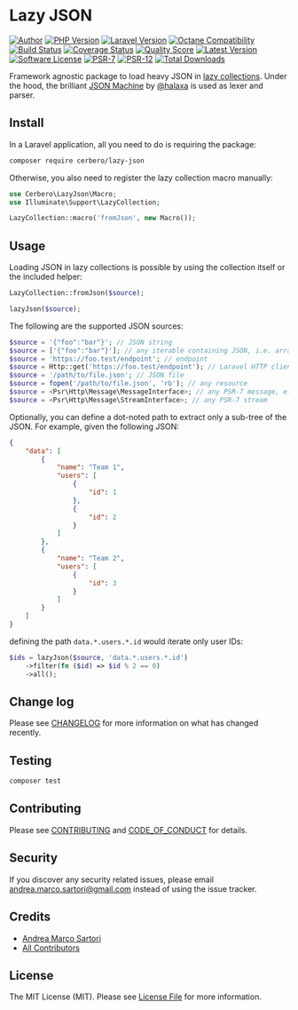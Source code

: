 # Lazy JSON

[![Author][ico-author]][link-author]
[![PHP Version][ico-php]][link-php]
[![Laravel Version][ico-laravel]][link-laravel]
[![Octane Compatibility][ico-octane]][link-octane]
[![Build Status][ico-actions]][link-actions]
[![Coverage Status][ico-scrutinizer]][link-scrutinizer]
[![Quality Score][ico-code-quality]][link-code-quality]
[![Latest Version][ico-version]][link-packagist]
[![Software License][ico-license]](LICENSE.md)
[![PSR-7][ico-psr7]][link-psr7]
[![PSR-12][ico-psr12]][link-psr12]
[![Total Downloads][ico-downloads]][link-downloads]

Framework agnostic package to load heavy JSON in [lazy collections](https://laravel.com/docs/collections#lazy-collections). Under the hood, the brilliant [JSON Machine](https://github.com/halaxa/json-machine) by [@halaxa](https://github.com/halaxa) is used as lexer and parser.


## Install

In a Laravel application, all you need to do is requiring the package:

``` bash
composer require cerbero/lazy-json
```

Otherwise, you also need to register the lazy collection macro manually:

```php
use Cerbero\LazyJson\Macro;
use Illuminate\Support\LazyCollection;

LazyCollection::macro('fromJson', new Macro());
```

## Usage

Loading JSON in lazy collections is possible by using the collection itself or the included helper:

```php
LazyCollection::fromJson($source);

lazyJson($source);
```

The following are the supported JSON sources:

```php
$source = '{"foo":"bar"}'; // JSON string
$source = ['{"foo":"bar"}']; // any iterable containing JSON, i.e. array or Traversable
$source = 'https://foo.test/endpoint'; // endpoint
$source = Http::get('https://foo.test/endpoint'); // Laravel HTTP client response
$source = '/path/to/file.json'; // JSON file
$source = fopen('/path/to/file.json', 'rb'); // any resource
$source = <Psr\Http\Message\MessageInterface>; // any PSR-7 message, e.g. Guzzle response
$source = <Psr\Http\Message\StreamInterface>; // any PSR-7 stream
```

Optionally, you can define a dot-noted path to extract only a sub-tree of the JSON. For example, given the following JSON:

```json
{
    "data": [
        {
            "name": "Team 1",
            "users": [
                {
                    "id": 1
                },
                {
                    "id": 2
                }
            ]
        },
        {
            "name": "Team 2",
            "users": [
                {
                    "id": 3
                }
            ]
        }
    ]
}
```

defining the path `data.*.users.*.id` would iterate only user IDs:

```php
$ids = lazyJson($source, 'data.*.users.*.id')
    ->filter(fn ($id) => $id % 2 == 0)
    ->all();
```

## Change log

Please see [CHANGELOG](CHANGELOG.md) for more information on what has changed recently.

## Testing

``` bash
composer test
```

## Contributing

Please see [CONTRIBUTING](CONTRIBUTING.md) and [CODE_OF_CONDUCT](CODE_OF_CONDUCT.md) for details.

## Security

If you discover any security related issues, please email andrea.marco.sartori@gmail.com instead of using the issue tracker.

## Credits

- [Andrea Marco Sartori][link-author]
- [All Contributors][link-contributors]

## License

The MIT License (MIT). Please see [License File](LICENSE.md) for more information.

[ico-author]: https://img.shields.io/static/v1?label=author&message=cerbero90&color=50ABF1&logo=twitter&style=flat-square
[ico-php]: https://img.shields.io/packagist/php-v/cerbero/lazy-json?color=%234F5B93&logo=php&style=flat-square
[ico-laravel]: https://img.shields.io/static/v1?label=laravel&message=%E2%89%A56.0&color=ff2d20&logo=laravel&style=flat-square
[ico-octane]: https://img.shields.io/static/v1?label=octane&message=compatible&color=ff2d20&logo=laravel&style=flat-square
[ico-version]: https://img.shields.io/packagist/v/cerbero/lazy-json.svg?label=version&style=flat-square
[ico-actions]: https://img.shields.io/github/workflow/status/cerbero90/lazy-json/build?style=flat-square&logo=github
[ico-license]: https://img.shields.io/badge/license-MIT-brightgreen.svg?style=flat-square
[ico-psr7]: https://img.shields.io/static/v1?label=compliance&message=PSR-7&color=blue&style=flat-square
[ico-psr12]: https://img.shields.io/static/v1?label=compliance&message=PSR-12&color=blue&style=flat-square
[ico-scrutinizer]: https://img.shields.io/scrutinizer/coverage/g/cerbero90/lazy-json.svg?style=flat-square&logo=scrutinizer
[ico-code-quality]: https://img.shields.io/scrutinizer/g/cerbero90/lazy-json.svg?style=flat-square&logo=scrutinizer
[ico-downloads]: https://img.shields.io/packagist/dt/cerbero/lazy-json.svg?style=flat-square

[link-author]: https://twitter.com/cerbero90
[link-php]: https://www.php.net
[link-laravel]: https://laravel.com
[link-octane]: https://github.com/laravel/octane
[link-packagist]: https://packagist.org/packages/cerbero/lazy-json
[link-actions]: https://github.com/cerbero90/lazy-json/actions?query=workflow%3Abuild
[link-psr7]: https://www.php-fig.org/psr/psr-7/
[link-psr12]: https://www.php-fig.org/psr/psr-12/
[link-scrutinizer]: https://scrutinizer-ci.com/g/cerbero90/lazy-json/code-structure
[link-code-quality]: https://scrutinizer-ci.com/g/cerbero90/lazy-json
[link-downloads]: https://packagist.org/packages/cerbero/lazy-json
[link-contributors]: ../../contributors
